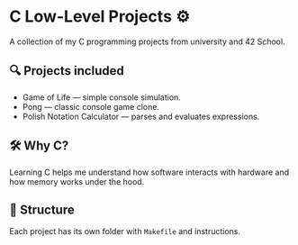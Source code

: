 # C Low-Level Projects ⚙️

A collection of my C programming projects from university and 42 School.

## 🔍 Projects included
- Game of Life — simple console simulation.
- Pong — classic console game clone.
- Polish Notation Calculator — parses and evaluates expressions.

## 🛠️ Why C?
Learning C helps me understand how software interacts with hardware and how memory works under the hood.

## 📁 Structure
Each project has its own folder with `Makefile` and instructions.
